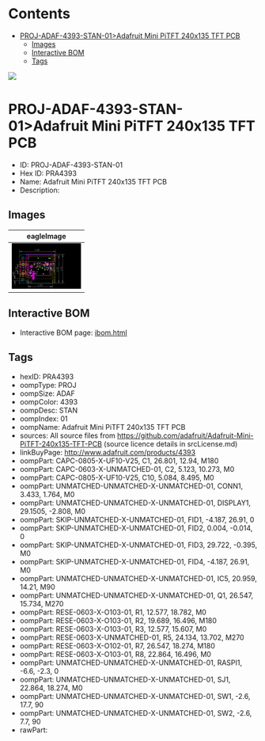 



Contents
========

* [PROJ-ADAF-4393-STAN-01>Adafruit Mini PiTFT 240x135 TFT PCB](#proj-adaf-4393-stan-01adafruit-mini-pitft-240x135-tft-pcb)
	* [Images](#images)
	* [Interactive BOM](#interactive-bom)
	* [Tags](#tags)
  
![][im]
# PROJ-ADAF-4393-STAN-01>Adafruit Mini PiTFT 240x135 TFT PCB

- ID: PROJ-ADAF-4393-STAN-01
- Hex ID: PRA4393
- Name: Adafruit Mini PiTFT 240x135 TFT PCB
- Description: 

## Images
  
  

|eagleImage|
| :---: |
|[![eagleImage](eagleImage_140.png)](eagleImage_600.png)|

## Interactive BOM

- Interactive BOM page: [ibom.html](kicad/bom/ibom.html)

## Tags

- hexID: PRA4393
- oompType: PROJ
- oompSize: ADAF
- oompColor: 4393
- oompDesc: STAN
- oompIndex: 01
- oompName: Adafruit Mini PiTFT 240x135 TFT PCB
- sources: All source files from https://github.com/adafruit/Adafruit-Mini-PiTFT-240x135-TFT-PCB (source licence details in srcLicense.md)
- linkBuyPage: http://www.adafruit.com/products/4393
- oompPart: CAPC-0805-X-UF10-V25, C1, 26.801, 12.94, M180
- oompPart: CAPC-0603-X-UNMATCHED-01, C2, 5.123, 10.273, M0
- oompPart: CAPC-0805-X-UF10-V25, C10, 5.084, 8.495, M0
- oompPart: UNMATCHED-UNMATCHED-X-UNMATCHED-01, CONN1, 3.433, 1.764, M0
- oompPart: UNMATCHED-UNMATCHED-X-UNMATCHED-01, DISPLAY1, 29.1505, -2.808, M0
- oompPart: SKIP-UNMATCHED-X-UNMATCHED-01, FID1, -4.187, 26.91, 0
- oompPart: SKIP-UNMATCHED-X-UNMATCHED-01, FID2, 0.004, -0.014, 0
- oompPart: SKIP-UNMATCHED-X-UNMATCHED-01, FID3, 29.722, -0.395, M0
- oompPart: SKIP-UNMATCHED-X-UNMATCHED-01, FID4, -4.187, 26.91, M0
- oompPart: UNMATCHED-UNMATCHED-X-UNMATCHED-01, IC5, 20.959, 14.21, M90
- oompPart: UNMATCHED-UNMATCHED-X-UNMATCHED-01, Q1, 26.547, 15.734, M270
- oompPart: RESE-0603-X-O103-01, R1, 12.577, 18.782, M0
- oompPart: RESE-0603-X-O103-01, R2, 19.689, 16.496, M180
- oompPart: RESE-0603-X-O103-01, R3, 12.577, 15.607, M0
- oompPart: RESE-0603-X-UNMATCHED-01, R5, 24.134, 13.702, M270
- oompPart: RESE-0603-X-O102-01, R7, 26.547, 18.274, M180
- oompPart: RESE-0603-X-O103-01, R8, 22.864, 16.496, M0
- oompPart: UNMATCHED-UNMATCHED-X-UNMATCHED-01, RASPI1, -6.6, -2.3, 0
- oompPart: UNMATCHED-UNMATCHED-X-UNMATCHED-01, SJ1, 22.864, 18.274, M0
- oompPart: UNMATCHED-UNMATCHED-X-UNMATCHED-01, SW1, -2.6, 17.7, 90
- oompPart: UNMATCHED-UNMATCHED-X-UNMATCHED-01, SW2, -2.6, 7.7, 90
- rawPart: 



[im]: eagleImage_450.png
